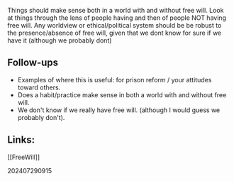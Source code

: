 Things should make sense both in a world with and without free will. Look at things through the lens of people having and then of people NOT having free will.  Any worldview or ethical/political system should be be robust to the presence/absence of free will, given that we dont know for sure if we have it (although we probably dont)


## Follow-ups
- Examples of where this is useful: for prison reform / your attitudes toward others.
- Does a habit/practice make sense in both a world with and without free will.
- We don't know if we really have free will. (although I would guess we probably don't). 
## Links: 
[[FreeWill]]




202407290915
